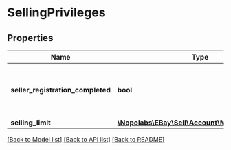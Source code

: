 # SellingPrivileges

## Properties
Name | Type | Description | Notes
------------ | ------------- | ------------- | -------------
**seller_registration_completed** | **bool** | If set to true, the seller&#39;s registration is completed. | [optional] 
**selling_limit** | [**\Nopolabs\EBay\Sell\Account\Model\SellingLimit**](SellingLimit.md) |  | [optional] 

[[Back to Model list]](../README.md#documentation-for-models) [[Back to API list]](../README.md#documentation-for-api-endpoints) [[Back to README]](../README.md)


